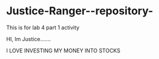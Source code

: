 # Justice-Ranger--repository-
This is for lab 4 part 1 activity 

HI, Im Justice.......

I LOVE INVESTING MY MONEY INTO STOCKS
